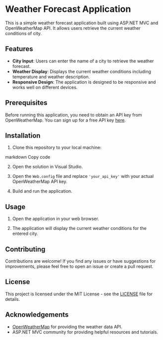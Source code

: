 # Weather Forecast Application

This is a simple weather forecast application built using ASP.NET MVC and OpenWeatherMap API. It allows users  retrieve the current weather conditions of city.

## Features

- **City Input**: Users can enter the name of a city to retrieve the weather forecast.
- **Weather Display**: Displays the current weather conditions including temperature and weather description.
- **Responsive Design**: The application is designed to be responsive and works well on different devices.

## Prerequisites

Before running this application, you need to obtain an API key from OpenWeatherMap. You can sign up for a free API key [here](https://home.openweathermap.org/users/sign_up).

## Installation

1. Clone this repository to your local machine:

markdown
Copy code

2. Open the solution in Visual Studio.

3. Open the `Web.config` file and replace `'your_api_key'` with your actual OpenWeatherMap API key.

4. Build and run the application.

## Usage

1. Open the application in your web browser.

2. The application will display the current weather conditions for the entered city.

## Contributing

Contributions are welcome! If you find any issues or have suggestions for improvements, please feel free to open an issue or create a pull request.

## License

This project is licensed under the MIT License - see the [LICENSE](LICENSE) file for details.

## Acknowledgements

- [OpenWeatherMap](https://openweathermap.org/) for providing the weather data API.
- ASP.NET MVC community for providing helpful resources and tutorials.
